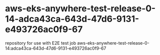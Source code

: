 # aws-eks-anywhere-test-release-0-14-adca43ca-643d-47d6-9131-e493726ac0f9-67
repository for use with E2E test job aws-eks-anywhere-test-release-0-14:adca43ca-643d-47d6-9131-e493726ac0f9-67
